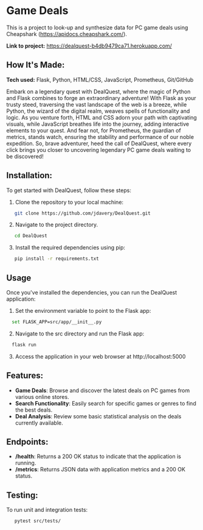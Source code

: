 # Game Deals
This is a project to look-up and synthesize data for PC game deals using Cheapshark (https://apidocs.cheapshark.com/).

**Link to project:** https://dealquest-b4db9479ca71.herokuapp.com/

## How It's Made:

**Tech used:** Flask, Python, HTML/CSS, JavaScript, Prometheus, Git/GitHub

Embark on a legendary quest with DealQuest, where the magic of Python and Flask combines to forge an extraordinary adventure! With Flask as your trusty steed, traversing the vast landscape of the web is a breeze, while Python, the wizard of the digital realm, weaves spells of functionality and logic. As you venture forth, HTML and CSS adorn your path with captivating visuals, while JavaScript breathes life into the journey, adding interactive elements to your quest. And fear not, for Prometheus, the guardian of metrics, stands watch, ensuring the stability and performance of our noble expedition. So, brave adventurer, heed the call of DealQuest, where every click brings you closer to uncovering legendary PC game deals waiting to be discovered!

## Installation:
To get started with DealQuest, follow these steps:
1. Clone the repository to your local machine:
```bash
   git clone https://github.com/jdavery/DealQuest.git
```
2. Navigate to the project directory.
```bash
   cd DealQuest
```
3. Install the required dependencies using pip:
```bash
   pip install -r requirements.txt
```

## Usage
Once you've installed the dependencies, you can run the DealQuest application:
1. Set the environment variable to point to the Flask app:
```bash
  set FLASK_APP=src/app/__init__.py
```
2. Navigate to the src directory and run the Flask app:
```bash
  flask run
```
3. Access the application in your web browser at http://localhost:5000

## Features:
* **Game Deals**: Browse and discover the latest deals on PC games from various online stores.
* **Search Functionality**: Easily search for specific games or genres to find the best deals.
* **Deal Analysis**: Review some basic statistical analysis on the deals currently available.

## Endpoints:
* **/health**: Returns a 200 OK status to indicate that the application is running.
* **/metrics**: Returns JSON data with application metrics and a 200 OK status.

## Testing:
To run unit and integration tests:
```bash
   pytest src/tests/
```
